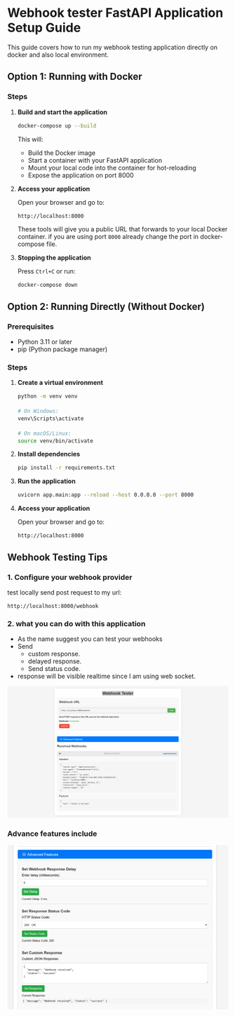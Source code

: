 # Webhook tester FastAPI Application Setup Guide

This guide covers how to run my webhook testing  application directly on docker and also local environment.
## Option 1: Running with Docker

### Steps

1. **Build and start the application**

   ```bash
   docker-compose up --build
   ```

   This will:
   - Build the Docker image
   - Start a container with your FastAPI application
   - Mount your local code into the container for hot-reloading
   - Expose the application on port 8000

2. **Access your application**

   Open your browser and go to:
   ```
   http://localhost:8000
   ```

   These tools will give you a public URL that forwards to your local Docker container. if you are using port `8000` already change the port in docker-compose file.

3. **Stopping the application**

   Press `Ctrl+C` or run:
   ```bash
   docker-compose down
   ```


## Option 2: Running Directly (Without Docker)

### Prerequisites
- Python 3.11 or later
- pip (Python package manager)

### Steps

1. **Create a virtual environment**

   ```bash
   python -m venv venv
   
   # On Windows:
   venv\Scripts\activate
   
   # On macOS/Linux:
   source venv/bin/activate
   ```

2. **Install dependencies**

   ```bash
   pip install -r requirements.txt
   ```

3. **Run the application**

   ```bash
   uvicorn app.main:app --reload --host 0.0.0.0 --port 8000
   ```

4. **Access your application**

   Open your browser and go to:
   ```
   http://localhost:8000
   ```

## Webhook Testing Tips

### 1. Configure your webhook provider

test locally send post request to my url:
```
http://localhost:8000/webhook
```

### 2. what you can do with this application 

- As the name suggest you can test your webhooks
- Send 
  - custom response.
  - delayed response.
  - Send status code.
- response will be visible realtime since I am using web socket.

![img.png](img.png)

### Advance features include 
![img_1.png](img_1.png)
